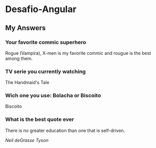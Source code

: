 # Desafio-Angular

## My Answers 

### Your favorite commic superhero

Rogue (Vampira), X-men is my favorite commic and rougue is the best among them.

### TV serie you currently watching

The Handmaid's Tale

### Wich one you use: Bolacha or Biscoito

Biscoito

### What is the best quote ever

There is no greater education than one that is self-driven. 

_Neil deGrasse Tyson_
